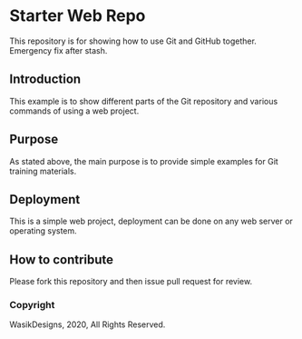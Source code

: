 # Starter Web Repo

This repository is for showing how to use Git and GitHub together. Emergency fix after stash.
## Introduction

This example is to show different parts of the Git repository and various commands of using a web project.

## Purpose

As stated above, the main purpose is to provide simple examples for Git training materials.

## Deployment

This is a simple web project, deployment can be done on any web server or operating system.

## How to contribute

Please fork this repository and then issue pull request for review.

### Copyright

WasikDesigns, 2020, All Rights Reserved.